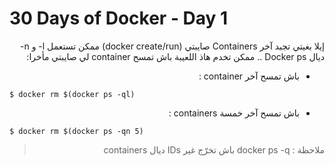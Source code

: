 # 30 Days of Docker - Day 1

<div dir="rtl">
    إيلا بغيتي تجبد آخر Containers صايبتي (docker create/run) ممكن تستعمل l- و n- ديال Docker ps ..
ممكن تخدم هاذ اللعيبة باش تمسح container لي صايبتي مأخرا:
</div>

<div dir="rtl"><ul>
    <li>باش تمسح آخر container :</li>
</ul></div>

    $ docker rm $(docker ps -ql)

<div dir="rtl"><ul>
    <li>باش تمسح آخر خمسة containers :</li>
</ul></div>

    $ docker rm $(docker ps -qn 5)

> <div dir="rtl">ملاحظة : docker ps -q باش تخرّج غير IDs ديال containers</div>